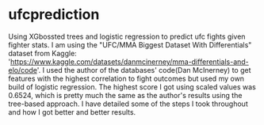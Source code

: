 # ufcprediction
Using XGbossted trees and logistic regression to predict ufc fights given fighter stats.
I am using the "UFC/MMA Biggest Dataset With Differentials" dataset from Kaggle: 'https://www.kaggle.com/datasets/danmcinerney/mma-differentials-and-elo/code'. I used the author of the databases' code(Dan McInerney) to get features with the highest correlation to fight outcomes but used my own build of logistic regression. The highest score I got using scaled values was 0.6524, which is pretty much the same as the author's results using the tree-based approach. I have detailed some of the steps I took throughout and how I got better and better results. 
